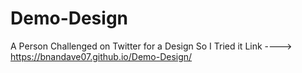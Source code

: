 # Demo-Design
A Person Challenged on Twitter for a Design So I Tried it
 Link ----> https://bnandave07.github.io/Demo-Design/
